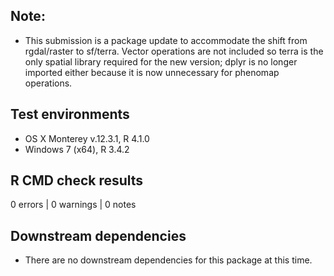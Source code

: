 ## Note:

* This submission is a package update to accommodate the shift from rgdal/raster to sf/terra. Vector operations are not included so terra is the only spatial library required for the new version; dplyr is no longer imported either because it is now unnecessary for phenomap operations.


## Test environments

* OS X Monterey v.12.3.1, R 4.1.0
* Windows 7 (x64), R 3.4.2


## R CMD check results

0 errors | 0 warnings | 0 notes


## Downstream dependencies

* There are no downstream dependencies for this package at this time.
